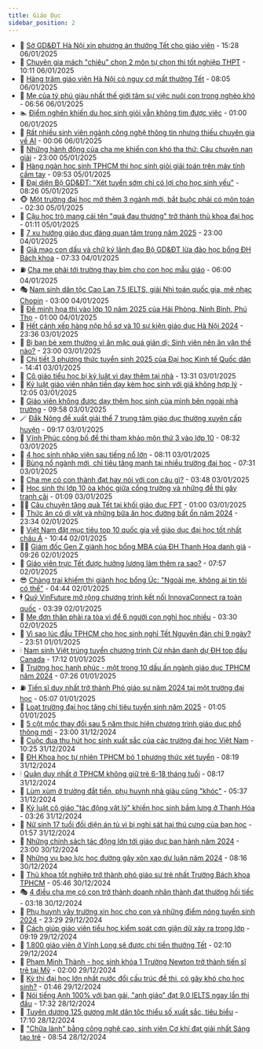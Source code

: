 ```yaml
---
title: Giáo Dục
sidebar_position: 2
---
```


<!-- dantri-giao-duc:START -->
- 🤡 [Sở GD&amp;ĐT Hà Nội xin phương án thưởng Tết cho giáo viên](https://dantri.com.vn/giao-duc/so-gddt-ha-noi-xin-phuong-an-thuong-tet-cho-giao-vien-20250106221523997.htm) - 15:28 06/01/2025
- 🗽 [Chuyên gia mách &quot;chiêu&quot; chọn 2 môn tự chọn thi tốt nghiệp THPT](https://dantri.com.vn/giao-duc/chuyen-gia-mach-chieu-chon-2-mon-tu-chon-thi-tot-nghiep-thpt-20250106164317183.htm) - 10:11 06/01/2025
- 🚦 [Hàng trăm giáo viên Hà Nội có nguy cơ mất thưởng Tết](https://dantri.com.vn/giao-duc/hang-tram-giao-vien-ha-noi-co-nguy-co-mat-thuong-tet-20250106145725243.htm) - 08:05 06/01/2025
- 🌋 [Mẹ của tỷ phú giàu nhất thế giới tâm sự việc nuôi con trong nghèo khó](https://dantri.com.vn/giao-duc/me-cua-ty-phu-giau-nhat-the-gioi-tam-su-viec-nuoi-con-trong-ngheo-kho-20250106101419611.htm) - 06:56 06/01/2025
- 🏊 [Điểm nghẽn khiến du học sinh giỏi vẫn không tìm được việc](https://dantri.com.vn/giao-duc/diem-nghen-khien-du-hoc-sinh-gioi-van-khong-tim-duoc-viec-20250106003325340.htm) - 01:00 06/01/2025
- 🎃 [Rất nhiều sinh viên ngành công nghệ thông tin nhưng thiếu chuyên gia về AI](https://dantri.com.vn/giao-duc/rat-nhieu-sinh-vien-nganh-cong-nghe-thong-tin-nhung-thieu-chuyen-gia-ve-ai-20250106055051256.htm) - 00:06 06/01/2025
- 💄 [Những hành động của cha mẹ khiến con khó tha thứ: Câu chuyện nan giải](https://dantri.com.vn/giao-duc/nhung-hanh-dong-cua-cha-me-khien-con-kho-tha-thu-cau-chuyen-nan-giai-20250105090424893.htm) - 23:00 05/01/2025
- 🦅 [Hàng ngàn học sinh TPHCM thi học sinh giỏi giải toán trên máy tính cầm tay](https://dantri.com.vn/giao-duc/hang-ngan-hoc-sinh-tphcm-thi-hoc-sinh-gioi-giai-toan-tren-may-tinh-cam-tay-20250105161301360.htm) - 09:53 05/01/2025
- 🚦 [Đại diện Bộ GD&amp;ĐT: &quot;Xét tuyển sớm chỉ có lợi cho học sinh yếu&quot;](https://dantri.com.vn/giao-duc/dai-dien-bo-gddt-xet-tuyen-som-chi-co-loi-cho-hoc-sinh-yeu-20250105151702183.htm) - 08:26 05/01/2025
- 🐵 [Một trường đại học mở thêm 3 ngành mới, bắt buộc phải có môn toán](https://dantri.com.vn/giao-duc/mot-truong-dai-hoc-mo-them-3-nganh-moi-bat-buoc-phai-co-mon-toan-20250105091120943.htm) - 02:30 05/01/2025
- 🐘 [Cậu học trò mang cái tên &quot;quá đau thương&quot; trở thành thủ khoa đại học](https://dantri.com.vn/giao-duc/cau-hoc-tro-mang-cai-ten-qua-dau-thuong-tro-thanh-thu-khoa-dai-hoc-20250105070336786.htm) - 01:11 05/01/2025
- 🦏 [7 xu hướng giáo dục đáng quan tâm trong năm 2025](https://dantri.com.vn/giao-duc/7-xu-huong-giao-duc-dang-quan-tam-trong-nam-2025-20250103161252692.htm) - 23:00 04/01/2025
- 💼 [Giả mạo con dấu và chữ ký lãnh đạo Bộ GD&amp;ĐT lừa đảo học bổng ĐH Bách khoa](https://dantri.com.vn/giao-duc/gia-mao-con-dau-va-chu-ky-lanh-dao-bo-gddt-lua-dao-hoc-bong-dh-bach-khoa-20250104142352436.htm) - 07:33 04/01/2025
- ⛽️ [Cha mẹ phải tới trường thay bỉm cho con học mẫu giáo](https://dantri.com.vn/giao-duc/cha-me-phai-toi-truong-thay-bim-cho-con-hoc-mau-giao-20250104080718164.htm) - 06:00 04/01/2025
- 🎭 [Nam sinh dân tộc Cao Lan 7.5 IELTS, giải Nhì toán quốc gia, mê nhạc Chopin](https://dantri.com.vn/giao-duc/nam-sinh-dan-toc-cao-lan-75-ielts-giai-nhi-toan-quoc-gia-me-nhac-chopin-20250104001823979.htm) - 03:00 04/01/2025
- 🎃 [Đề minh họa thi vào lớp 10 năm 2025 của Hải Phòng, Ninh Bình, Phú Thọ](https://dantri.com.vn/giao-duc/de-minh-hoa-thi-vao-lop-10-nam-2025-cua-hai-phong-ninh-binh-phu-tho-20250103230243245.htm) - 01:00 04/01/2025
- 🚀 [Hết cảnh xếp hàng nộp hồ sơ và 10 sự kiện giáo dục Hà Nội 2024](https://dantri.com.vn/giao-duc/het-canh-xep-hang-nop-ho-so-va-10-su-kien-giao-duc-ha-noi-2024-20250103224509594.htm) - 23:36 03/01/2025
- 👀 [Bị bạn bè xem thường vì ăn mặc quá giản dị: Sinh viên nên ăn vận thế nào?](https://dantri.com.vn/giao-duc/bi-ban-be-xem-thuong-vi-an-mac-qua-gian-di-sinh-vien-nen-an-van-the-nao-20250103100420270.htm) - 23:00 03/01/2025
- 🌝 [Chi tiết 3 phương thức tuyển sinh 2025 của Đại học Kinh tế Quốc dân](https://dantri.com.vn/giao-duc/chi-tiet-3-phuong-thuc-tuyen-sinh-2025-cua-dai-hoc-kinh-te-quoc-dan-20250103213718932.htm) - 14:41 03/01/2025
- 🤗 [Cô giáo tiểu học bị kỷ luật vì dạy thêm tại nhà](https://dantri.com.vn/giao-duc/co-giao-tieu-hoc-bi-ky-luat-vi-day-them-tai-nha-20250103195758360.htm) - 13:31 03/01/2025
- 🦄 [Kỷ luật giáo viên nhận tiền dạy kèm học sinh với giá không hợp lý](https://dantri.com.vn/giao-duc/ky-luat-giao-vien-nhan-tien-day-kem-hoc-sinh-voi-gia-khong-hop-ly-20250103183214948.htm) - 12:05 03/01/2025
- 🦍 [Giáo viên không được dạy thêm học sinh của mình bên ngoài nhà trường](https://dantri.com.vn/giao-duc/giao-vien-khong-duoc-day-them-hoc-sinh-cua-minh-ben-ngoai-nha-truong-20250103165439217.htm) - 09:58 03/01/2025
- 🪄 [Đắk Nông đề xuất giải thể 7 trung tâm giáo dục thường xuyên cấp huyện](https://dantri.com.vn/giao-duc/dak-nong-de-xuat-giai-the-7-trung-tam-giao-duc-thuong-xuyen-cap-huyen-20250103150830456.htm) - 09:17 03/01/2025
- 🦆 [Vĩnh Phúc công bố đề thi tham khảo môn thứ 3 vào lớp 10](https://dantri.com.vn/giao-duc/vinh-phuc-cong-bo-de-thi-tham-khao-mon-thu-3-vao-lop-10-20250103152509394.htm) - 08:32 03/01/2025
- 🚀 [4 học sinh nhập viện sau tiếng nổ lớn](https://dantri.com.vn/giao-duc/4-hoc-sinh-nhap-vien-sau-tieng-no-lon-20250103130317396.htm) - 08:11 03/01/2025
- 🦒 [Bùng nổ ngành mới, chỉ tiêu tăng mạnh tại nhiều trường đại học](https://dantri.com.vn/giao-duc/bung-no-nganh-moi-chi-tieu-tang-manh-tai-nhieu-truong-dai-hoc-20250103124829684.htm) - 07:31 03/01/2025
- 🤡 [Cha mẹ có con thành đạt hay nói với con câu gì?](https://dantri.com.vn/giao-duc/cha-me-co-con-thanh-dat-hay-noi-voi-con-cau-gi-20250101125027757.htm) - 03:48 03/01/2025
- 🤔 [Học sinh thi lớp 10 òa khóc giữa cổng trường và những đề thi gây tranh cãi](https://dantri.com.vn/giao-duc/hoc-sinh-thi-lop-10-oa-khoc-giua-cong-truong-va-nhung-de-thi-gay-tranh-cai-20250103055405506.htm) - 01:09 03/01/2025
- 🧑‍💻 [Câu chuyện tặng quà Tết tại khối giáo dục FPT](https://dantri.com.vn/giao-duc/cau-chuyen-tang-qua-tet-tai-khoi-giao-duc-fpt-20250102233051067.htm) - 01:00 03/01/2025
- 🤡 [Thức ăn có dị vật và những bữa ăn học đường bất ổn năm 2024](https://dantri.com.vn/giao-duc/thuc-an-co-di-vat-va-nhung-bua-an-hoc-duong-bat-on-nam-2024-20250102173645286.htm) - 23:34 02/01/2025
- 🧠 [Việt Nam đặt mục tiêu top 10 quốc gia về giáo dục đại học tốt nhất châu Á](https://dantri.com.vn/giao-duc/viet-nam-dat-muc-tieu-top-10-quoc-gia-ve-giao-duc-dai-hoc-tot-nhat-chau-a-20250102173255311.htm) - 10:44 02/01/2025
- 🧑‍💻 [Giám đốc Gen Z giành học bổng MBA của ĐH Thanh Hoa danh giá](https://dantri.com.vn/giao-duc/giam-doc-gen-z-gianh-hoc-bong-mba-cua-dh-thanh-hoa-danh-gia-20250102153934837.htm) - 09:26 02/01/2025
- 🧠 [Giáo viên trực Tết được hưởng lương làm thêm ra sao?](https://dantri.com.vn/giao-duc/giao-vien-truc-tet-duoc-huong-luong-lam-them-ra-sao-20250102105906094.htm) - 07:57 02/01/2025
- 😎 [Chàng trai khiếm thị giành học bổng Úc: &quot;Ngoài mẹ, không ai tin tôi có thể&quot;](https://dantri.com.vn/giao-duc/chang-trai-khiem-thi-gianh-hoc-bong-uc-ngoai-me-khong-ai-tin-toi-co-the-20250102113058715.htm) - 04:44 02/01/2025
- 🕴 [Quỹ VinFuture mở rộng chương trình kết nối InnovaConnect ra toàn quốc](https://dantri.com.vn/giao-duc/quy-vinfuture-mo-rong-chuong-trinh-ket-noi-innovaconnect-ra-toan-quoc-20250102103527887.htm) - 03:39 02/01/2025
- 🧠 [Mẹ đơn thân phải ra tòa vì để 6 người con nghỉ học nhiều](https://dantri.com.vn/giao-duc/me-don-than-phai-ra-toa-vi-de-6-nguoi-con-nghi-hoc-nhieu-20241231102525047.htm) - 03:30 02/01/2025
- 🚀 [Vì sao lúc đầu TPHCM cho học sinh nghỉ Tết Nguyên đán chỉ 9 ngày?](https://dantri.com.vn/giao-duc/vi-sao-luc-dau-tphcm-cho-hoc-sinh-nghi-tet-nguyen-dan-chi-9-ngay-20250102045841839.htm) - 23:51 01/01/2025
- 🕯 [Nam sinh Việt trúng tuyển chương trình Cử nhân danh dự ĐH top đầu Canada](https://dantri.com.vn/giao-duc/nam-sinh-viet-trung-tuyen-chuong-trinh-cu-nhan-danh-du-dh-top-dau-canada-20250101231003223.htm) - 17:12 01/01/2025
- 🧰 [Trường học hạnh phúc - một trong 10 dấu ấn ngành giáo dục TPHCM năm 2024](https://dantri.com.vn/giao-duc/truong-hoc-hanh-phuc-mot-trong-10-dau-an-nganh-giao-duc-tphcm-nam-2024-20250101142215940.htm) - 07:26 01/01/2025
- ⛽️ [Tiến sĩ duy nhất trở thành Phó giáo sư năm 2024 tại một trường đại học](https://dantri.com.vn/giao-duc/tien-si-duy-nhat-tro-thanh-pho-giao-su-nam-2024-tai-mot-truong-dai-hoc-20250101094437367.htm) - 05:07 01/01/2025
- 🤖 [Loạt trường đại học tăng chỉ tiêu tuyển sinh năm 2025](https://dantri.com.vn/giao-duc/loat-truong-dai-hoc-tang-chi-tieu-tuyen-sinh-nam-2025-20241231212219904.htm) - 01:05 01/01/2025
- 🦍 [5 cột mốc thay đổi sau 5 năm thực hiện chương trình giáo dục phổ thông mới](https://dantri.com.vn/giao-duc/5-cot-moc-thay-doi-sau-5-nam-thuc-hien-chuong-trinh-giao-duc-pho-thong-moi-20241231112741233.htm) - 23:00 31/12/2024
- 🐘 [Cuộc đua thu hút học sinh xuất sắc của các trường đại học Việt Nam](https://dantri.com.vn/giao-duc/cuoc-dua-thu-hut-hoc-sinh-xuat-sac-cua-cac-truong-dai-hoc-viet-nam-20241231172516172.htm) - 10:25 31/12/2024
- 🌊 [ĐH Khoa học tự nhiên TPHCM bỏ 1 phương thức xét tuyển](https://dantri.com.vn/giao-duc/dh-khoa-hoc-tu-nhien-tphcm-bo-1-phuong-thuc-xet-tuyen-20241231150708850.htm) - 08:19 31/12/2024
- 🕯 [Quận duy nhất ở TPHCM không giữ trẻ 6-18 tháng tuổi](https://dantri.com.vn/giao-duc/quan-duy-nhat-o-tphcm-khong-giu-tre-6-18-thang-tuoi-20241231150659902.htm) - 08:17 31/12/2024
- 🐎 [Lùm xùm ở trường đắt tiền, phụ huynh nhà giàu cũng &quot;khóc&quot;](https://dantri.com.vn/giao-duc/lum-xum-o-truong-dat-tien-phu-huynh-nha-giau-cung-khoc-20241230164655973.htm) - 05:37 31/12/2024
- 🐻 [Kỷ luật cô giáo &quot;tác động vật lý&quot; khiến học sinh bầm lưng ở Thanh Hóa](https://dantri.com.vn/giao-duc/ky-luat-co-giao-tac-dong-vat-ly-khien-hoc-sinh-bam-lung-o-thanh-hoa-20241231093948720.htm) - 03:26 31/12/2024
- 🐎 [Nữ sinh 17 tuổi đối diện án tù vì bị nghi sát hại thú cưng của bạn học](https://dantri.com.vn/giao-duc/nu-sinh-17-tuoi-doi-dien-an-tu-vi-bi-nghi-sat-hai-thu-cung-cua-ban-hoc-20241230224833340.htm) - 01:57 31/12/2024
- 🫣 [Những chính sách tác động lớn tới giáo dục ban hành năm 2024](https://dantri.com.vn/giao-duc/nhung-chinh-sach-tac-dong-lon-toi-giao-duc-ban-hanh-nam-2024-20241230141916802.htm) - 23:00 30/12/2024
- 🤭 [Những vụ bạo lực học đường gây xôn xao dư luận năm 2024](https://dantri.com.vn/giao-duc/nhung-vu-bao-luc-hoc-duong-gay-xon-xao-du-luan-nam-2024-20241230120905377.htm) - 08:16 30/12/2024
- 🥳 [Thủ khoa tốt nghiệp trở thành phó giáo sư trẻ nhất Trường Bách khoa TPHCM](https://dantri.com.vn/giao-duc/thu-khoa-tot-nghiep-tro-thanh-pho-giao-su-tre-nhat-truong-bach-khoa-tphcm-20241230111429110.htm) - 05:46 30/12/2024
- 🎭 [4 điều cha mẹ có con trở thành doanh nhân thành đạt thường hối tiếc](https://dantri.com.vn/giao-duc/4-dieu-cha-me-co-con-tro-thanh-doanh-nhan-thanh-dat-thuong-hoi-tiec-20241230090022233.htm) - 03:18 30/12/2024
- 🥸 [Phụ huynh vây trường xin học cho con và những điểm nóng tuyển sinh 2024](https://dantri.com.vn/giao-duc/phu-huynh-vay-truong-xin-hoc-cho-con-va-nhung-diem-nong-tuyen-sinh-2024-20241223182524865.htm) - 23:29 29/12/2024
- 🦣 [Cách giúp giáo viên tiểu học kiểm soát cơn giận dữ xảy ra trong lớp](https://dantri.com.vn/giao-duc/cach-giup-giao-vien-tieu-hoc-kiem-soat-con-gian-du-xay-ra-trong-lop-20241228115555037.htm) - 09:19 29/12/2024
- 🤔 [1.800 giáo viên ở Vĩnh Long sẽ được chi tiền thưởng Tết](https://dantri.com.vn/giao-duc/1800-giao-vien-o-vinh-long-se-duoc-chi-tien-thuong-tet-20241229083418264.htm) - 02:10 29/12/2024
- 🦣 [Phạm Minh Thành - học sinh khóa 1 Trường Newton trở thành tiến sĩ trẻ tại Mỹ](https://dantri.com.vn/giao-duc/pham-minh-thanh-hoc-sinh-khoa-1-truong-newton-tro-thanh-tien-si-tre-tai-my-20241229084116796.htm) - 02:00 29/12/2024
- 🐲 [Kỳ thi đại học lớn nhất nước đổi cấu trúc đề thi, có gây khó cho học sinh?](https://dantri.com.vn/giao-duc/ky-thi-dai-hoc-lon-nhat-nuoc-doi-cau-truc-de-thi-co-gay-kho-cho-hoc-sinh-20241229075706615.htm) - 01:46 29/12/2024
- 🔭 [Nói tiếng Anh 100% với bạn gái, &quot;anh giáo&quot; đạt 9.0 IELTS ngay lần thi đầu](https://dantri.com.vn/giao-duc/noi-tieng-anh-100-voi-ban-gai-anh-giao-dat-90-ielts-ngay-lan-thi-dau-20241229000634171.htm) - 17:32 28/12/2024
- 🥷 [Tuyên dương 125 gương mặt dân tộc thiểu số xuất sắc, tiêu biểu](https://dantri.com.vn/giao-duc/tuyen-duong-125-guong-mat-dan-toc-thieu-so-xuat-sac-tieu-bieu-20241228222654277.htm) - 17:10 28/12/2024
- 🎊 [&quot;Chữa lành&quot; bằng công nghệ cao, sinh viên Cơ khí đạt giải nhất Sáng tạo trẻ](https://dantri.com.vn/giao-duc/chua-lanh-bang-cong-nghe-cao-sinh-vien-co-khi-dat-giai-nhat-sang-tao-tre-20241228154543452.htm) - 08:54 28/12/2024<!-- dantri-giao-duc:END -->
